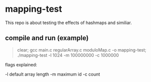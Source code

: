 # mapping-test

This repo is about testing the effects of hashmaps and similiar.

## compile and run (example)

> clear; gcc main.c regularArray.c moduloMap.c -o mapping-test; ./mapping-test -l 1024 -m 100000000 -c 1000000

flags explained:

-l default array length
-m maximum id
-c count